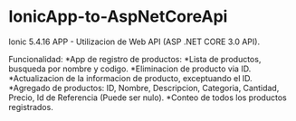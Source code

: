 # IonicApp-to-AspNetCoreApi

Ionic 5.4.16 APP - Utilizacion de Web API (ASP .NET CORE 3.0 API).

Funcionalidad:
     *App de registro de productos:
          *Lista de productos, busqueda por nombre y codigo.
          *Eliminacion de producto via ID.
          *Actualizacion de la informacion de producto, exceptuando el ID.
          *Agregado de productos: ID, Nombre, Descripcion, Categoria, Cantidad, Precio, Id de Referencia (Puede ser nulo).
          *Conteo de todos los productos registrados.
